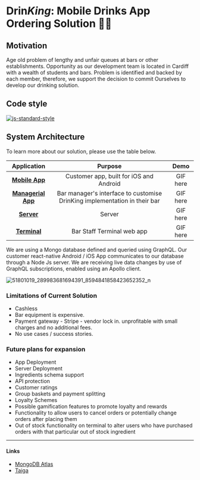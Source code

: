 # Drin*King*: Mobile Drinks App Ordering Solution 👑🍺

## Motivation
Age old problem of lengthy and unfair queues at bars or other establishments. 
Opportunity as our development team is located in Cardiff with a wealth of students and bars.
Problem is identified and backed by each member, therefore, we support the decision to commit
Ourselves to develop our drinking solution.

## Code style
  [![js-standard-style](https://img.shields.io/badge/code%20style-standard-brightgreen.svg?style=flat)](https://github.com/feross/standard)

## System Architecture  

To learn more about our solution, please use the table below.

| Application | Purpose | Demo |
| :-------------: |:-------------:|:-----:|
| [**Mobile App**](mobile/) | Customer app, built for iOS and  Android | GIF here |
| [**Managerial App**](managerial-app/) | Bar manager's interface to customise DrinKing implementation in their bar | GIF here |
| [**Server**](server/) | Server | GIF here |
| [**Terminal**](terminal/) | Bar Staff Terminal web app | GIF here |

We are using a Mongo database defined and queried using GraphQL. Our customer react-native Android / iOS App communicates to our database through a Node Js server. We are receiving live data changes by use of GraphQL subscriptions, enabled using an Apollo client.

![51801019_289983681694391_8594841858423652352_n](/uploads/642f2bacf40070ed1c766db3285233df/51801019_289983681694391_8594841858423652352_n.png)

### Limitations of Current Solution

- Cashless
- Bar equipment is expensive.
- Payment gateway - Stripe - vendor lock in. unprofitable with small charges and no additional fees.
- No use cases / success stories.

### Future plans for expansion

* App Deployment
* Server Deployment
* Ingredients schema support
* API protection
* Customer ratings
* Group baskets and payment splitting
* Loyalty Schemes 
* Possible gamification features to promote loyalty and rewards
* Functionality to allow users to cancel orders or potentially change orders after placing them
* Out of stock functionality on terminal to alter users who have purchased orders with that particular out of stock ingredient

---
#### Links
- [MongoDB Atlas](https://cloud.mongodb.com/v2/5c5996d8ff7a25e136324f18#metrics/replicaSet/5c59979ca6f2399950722825/explorer/drinks-app/drinks)
- [Taiga](https://taiga.cs.cf.ac.uk/project/c1632962-drinks-ordering-app/)
